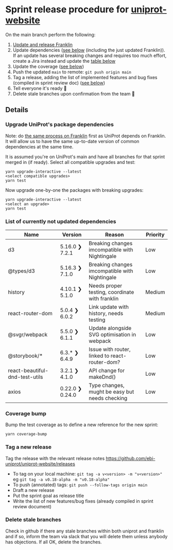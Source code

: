 # Sprint release procedure for [uniprot-website](https://github.com/ebi-uniprot/uniprot-website)
On the main branch perform the following:
1. [Update and release Franklin](franklin_release.md)
2. Update dependencies ([see below](#upgrade-uniprots-package-dependencies) (including the just updated Franklin)). If an update has several breaking changes and requires too much effort, create a Jira instead and update the [table below](#list-of-currently-not-updated-dependencies)
3. Update the coverage ([see below](#coverage-bump))
4. Push the updated `main` to remote: `git push origin main`
5. Tag a release, adding the list of implemented features and bug fixes (compiled in sprint review doc) ([see below](#tag-a-new-release))
6. Tell everyone it's ready 🎉
7. Delete stale branches upon confirmation from the team 🧹

## Details

### Upgrade UniProt's package dependencies
Note: do [the same process on Franklin](https://github.com/ebi-uniprot/coding-guidelines/blob/main/franklin_release.md#upgrade-franklins-package-dependencies) first as UniProt depends on Franklin. It will allow us to have the same up-to-date version of common dependencies at the same time.

It is assumed you're on UniProt's main and have all branches for that sprint merged in (if ready). Select all compatible upgrades and test:
```
yarn upgrade-interactive --latest
<select compatible upgrades>
yarn test
```
Now upgrade one-by-one the packages with breaking upgrades:
```
yarn upgrade-interactive --latest
<select an upgrade>
yarn test
```

### List of currently not updated dependencies
| Name                          | Version           | Reason                                        | Priority    |
| ----------------------------- | ----------------- | --------------------------------------------- | ----------- |
| d3                            | 5.16.0  ❯  7.2.1  | Breaking changes imcompatible with Nightingale| Low         |
| @types/d3                     | 5.16.3  ❯  7.1.0  | Breaking changes imcompatible with Nightingale| Low         |
| history                       | 4.10.1  ❯  5.1.0  | Needs proper testing, coordinate with franklin| Medium      |
| react-router-dom              | 5.0.4   ❯  6.0.2  | Link update with history, needs testing       | Medium      |
| @svgr/webpack                 | 5.5.0   ❯  6.1.1  | Update alongside SVG optimisation in webpack  | Low         |
| @storybook/*                  | 6.3.*   ❯  6.4.9  | Issue with router, linked to react-router-dom?| Low         |
| react-beautiful-dnd-test-utils| 3.2.1   ❯  4.1.0  | API change for makeDnd()                      | Low         |
| axios                         | 0.22.0  ❯  0.24.0 | Type changes, mught be easy but needs checking| Low         |


### Coverage bump
Bump the test coverage as to define a new reference for the new sprint:
```
yarn coverage-bump
```

### Tag a new release
Tag the release with the relevant release notes https://github.com/ebi-uniprot/uniprot-website/releases
- To tag on your local machine: `git tag -a v<version> -m "v<version>"` eg `git tag -a v0.18-alpha -m "v0.18-alpha"`
- To push (annotated) tags: `git push --follow-tags origin main`
- Draft a new release
- Put the sprint goal as release title
- Write the list of new features/bug fixes (already compiled in sprint review document)

### Delete stale branches
Check in github if there any stale branches within both uniprot and franklin and if so, inform the team via slack that you will delete them unless anybody has objections. If all OK, delete the branches.
